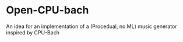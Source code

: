 # Open-CPU-bach
An idea for an implementation of a (Procedual, no ML) music generator inspired by CPU-Bach
